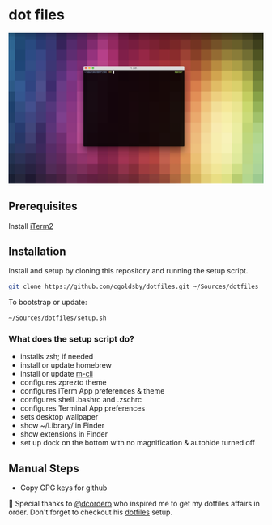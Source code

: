 # dot files
![](screenshot.png)

## Prerequisites
Install [iTerm2](https://www.iterm2.com/)

## Installation
Install and setup by cloning this repository and running the setup script.
```bash
git clone https://github.com/cgoldsby/dotfiles.git ~/Sources/dotfiles
```
To bootstrap or update:
```bash
~/Sources/dotfiles/setup.sh
```
### What does the setup script do?
- installs zsh; if needed
- install or update homebrew
- install or update [m-cli](https://github.com/rgcr/m-cli)
- configures zprezto theme
- configures iTerm App preferences & theme
- configures shell .bashrc and .zschrc
- configures Terminal App preferences
- sets desktop wallpaper
- show ~/Library/ in Finder
- show extensions in Finder
- set up dock on the bottom with no magnification & autohide turned off

## Manual Steps
* Copy GPG keys for github

🌟 Special thanks to [@dcordero](https://github.com/dcordero) who inspired me to get my dotfiles affairs in order. Don't forget to checkout his [dotfiles](https://github.com/dcordero/dotFiles) setup.
